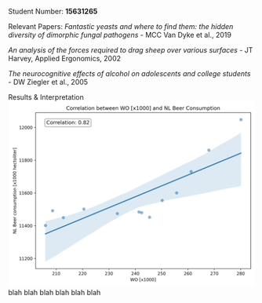 Student Number: **15631265**

Relevant Papers:
*Fantastic yeasts and where to find them: the hidden diversity of dimorphic fungal pathogens* - MCC Van Dyke et al., 2019

*An analysis of the forces required to drag sheep over various surfaces* - JT Harvey, Applied Ergonomics, 2002

*The neurocognitive effects of alcohol on adolescents and college students* - DW Ziegler et al., 2005 

Results & Interpretation
![image info](./chart.png)
blah blah blah blah blah blah